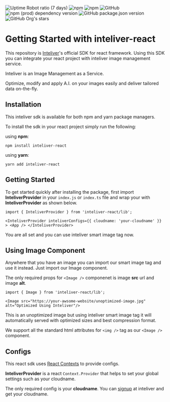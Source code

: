 ![Uptime Robot ratio (7 days)](https://img.shields.io/uptimerobot/ratio/7/m792625244-6873250b63bc5655343e521c)
![npm](https://img.shields.io/npm/v/inteliver-react)
![npm](https://img.shields.io/npm/dw/inteliver-react)
![GitHub](https://img.shields.io/github/license/inteliver/inteliver-react)
![npm (prod) dependency version](https://img.shields.io/npm/dependency-version/inteliver-react/react)
![GitHub package.json version](https://img.shields.io/github/package-json/v/inteliver/inteliver-react)
![GitHub Org's stars](https://img.shields.io/github/stars/inteliver?style=social)

# Getting Started with inteliver-react

This repository is [Inteliver](https://www.inteliver.com)'s official SDK for react framework. Using this SDK you can integrate your react project with inteliver image management service.

Inteliver is an Image Management as a Service.

Optimize, modify and apply A.I. on your images easily and deliver tailored data on-the-fly.

## Installation

This inteliver sdk is available for both npm and yarn package managers.

To install the sdk in your react project simply run the following:

using **npm**:

`npm install inteliver-react`

using **yarn**:

`yarn add inteliver-react`

## Getting Started

To get started quickly after installing the package, first import **InteliverProvider** in your `index.js` or `index.ts` file and wrap your **<App />** with **InteliverProvider** as shown below.

`import { InteliverProvider } from 'inteliver-react/lib';`

`<InteliverProvider inteliverConfigs={{ cloudname: 'your-cloudname' }} > <App /> </InteliverProvider>`

You are all set and you can use inteliver smart image tag now.

## Using Image Component

Anywhere that you have an image you can import our smart image tag and use it instead. Just import our Image component.

The only required props for `<Image />` componenet is image **src** url and image **alt**.

`import { Image } from 'inteliver-react/lib';`

`<Image src="https://your-awsome-website/unoptimized-image.jpg" alt="Optimized Using Inteliver"/>`

This is an unoptimized image but using inteliver smart image tag it will automatically served with optimized sizes and best compression format.

We support all the standard html attributes for `<img />` tag as our `<Image />` component.

## Configs

This react sdk uses [React Contexts](https://reactjs.org/docs/context.html) to provide configs.

**InteliverProvider** is a react `Context.Provider` that helps to set your global settings such as your cloudname.

The only required config is your **cloudname**. You can [signup](https://panel.inteliver.com/signup) at inteliver and get your cloudname.
